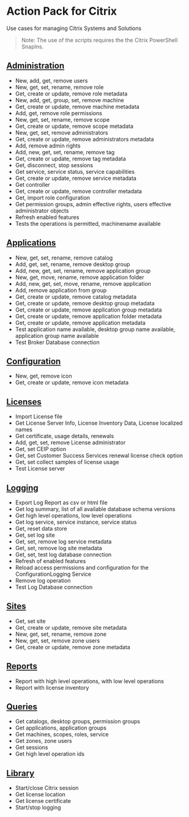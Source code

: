 # Action Pack for Citrix
Use cases for managing Citrix Systems and Solutions
> Note: The use of the scripts requires the the Citrix PowerShell SnapIns.

## [Administration](./Administration)

+ New, add, get, remove users
+ New, get, set, rename, remove role
+ Get, create or update, remove role metadata 
+ New, add, get, group, set, remove machine
+ Get, create or update, remove machine metadata 
+ Add, get, remove role permissions
+ New, get, set, rename, remove scope
+ Get, create or update, remove scope metadata
+ New, get, set, remove administrators
+ Get, create or update, remove administrators metadata  
+ Add, remove admin rights
+ Add, new, get, set, rename, remove tag
+ Get, create or update, remove tag metadata 
+ Get, disconnect, stop sessions
+ Get service, service status, service capabilities
+ Get, create or update, remove service metadata 
+ Get controller
+ Get, create or update, remove controller metadata 
+ Get, import role configuration
+ Get permission groups, admin effective rights, users effective administrator objects
+ Refresh enabled features
+ Tests the operations is permitted, machinename available

## [Applications](./Applications)

+ New, get, set, rename, remove catalog
+ Add, get, set, rename, remove desktop group
+ Add, new, get, set, rename, remove application group
+ New, get, move, rename, remove application folder
+ Add, new, get, set, move, rename, remove application
+ Add, remove application from group
+ Get, create or update, remove catalog metadata 
+ Get, create or update, remove desktop group metadata 
+ Get, create or update, remove application group metadata 
+ Get, create or update, remove application folder metadata 
+ Get, create or update, remove application metadata 
+ Test application name available, desktop group name available, application group name available
+ Test Broker Database connection

## [Configuration](./Configuration)

+ New, get, remove icon
+ Get, create or update, remove icon metadata 

## [Licenses](./Licenses)

+ Import License file
+ Get License Server Info, License Inventory Data, License localized names
+ Get certificate, usage details, renewals
+ Add, get, set, remove License administrator
+ Get, set CEIP option
+ Get, set Customer Success Services renewal license check option
+ Get, set collect samples of license usage
+ Test License server

## [Logging](./Logging)

+ Export Log Report as csv or html file
+ Get log summary, list of all available database schema versions
+ Get high level operations, low level operations
+ Get log service, service instance, service status
+ Get, reset data store
+ Get, set log site
+ Get, set, remove log service metadata
+ Get, set, remove log site metadata
+ Get, set, test log database connection
+ Refresh of enabled features
+ Reload access permissions and configuration for the ConfigurationLogging Service
+ Remove log operation
+ Test Log Database connection

## [Sites](./Sites)

+ Get, set site
+ Get, create or update, remove site metadata
+ New, get, set, rename, remove zone
+ New, get, set, remove zone users
+ Get, create or update, remove zone metadata

## [Reports](./_REPORTS_)

+ Report with high level operations, with low level operations
+ Report with license inventory

## [Queries](./_QUERY_)

+ Get catalogs, desktop groups, permission groups
+ Get applications, application groups
+ Get machines, scopes, roles, service
+ Get zones, zone users
+ Get sessions
+ Get high level operation ids

## [Library](./_LIB_)

+ Start/close Citrix session
+ Get license location
+ Get license certificate
+ Start/stop logging